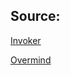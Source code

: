 ## Source:

[Invoker](http://invoker.codemancers.com/)

[Overmind](https://github.com/DarthSim/overmind)
